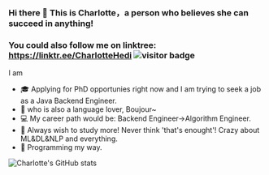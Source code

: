 ### Hi there 👋 This is Charlotte，a person who believes she can succeed in anything!

### You could also follow me on linktree: https://linktr.ee/CharlotteHedi  ![visitor badge](https://visitor-badge.laobi.icu/badge?page_id=charlottediamond.visitor-badge&left_color=#4d4eb9&right_color=#874cb4) 

I am
- 🎓 Applying for PhD opportunies right now and I am trying to seek a job as a Java Backend Engineer.
- 🔖 who is also a language lover, Boujour~ 
- 💻 My career path would be: Backend Engineer->Algorithm Engineer.
- 🏹 Always wish to study more! Never think 'that's enought'! Crazy about ML&DL&NLP and everything.
- 💎 Programming my way.

![Charlotte's GitHub stats](https://github-readme-stats.vercel.app/api?username=charlottediamond&theme=ambient_gradient&show_icons=true)


